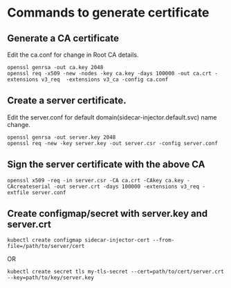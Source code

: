 # Commands to generate certificate

## Generate a CA certificate
Edit the ca.conf for change in Root CA details.
```
openssl genrsa -out ca.key 2048
openssl req -x509 -new -nodes -key ca.key -days 100000 -out ca.crt -extensions v3_req  -extensions v3_ca -config ca.conf
```

## Create a server certificate.
Edit the server.conf for default domain(sidecar-injector.default.svc) name change.
```
openssl genrsa -out server.key 2048
openssl req -new -key server.key -out server.csr -config server.conf
```
## Sign the server certificate with the above CA
```
openssl x509 -req -in server.csr -CA ca.crt -CAkey ca.key -CAcreateserial -out server.crt -days 100000 -extensions v3_req -extfile server.conf
```

## Create configmap/secret with server.key and server.crt
```
kubectl create configmap sidecar-injector-cert --from-file=/path/to/server/cert
```
OR
```
kubectl create secret tls my-tls-secret --cert=path/to/cert/server.crt  --key=path/to/key/server.key
```

